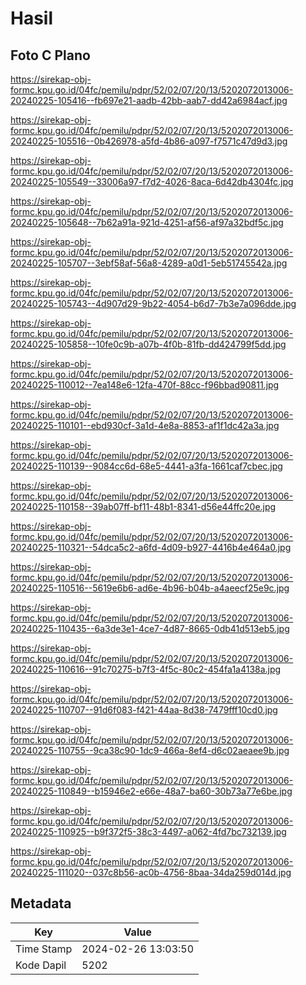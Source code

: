 # Hasil

## Foto C Plano

https://sirekap-obj-formc.kpu.go.id/04fc/pemilu/pdpr/52/02/07/20/13/5202072013006-20240225-105416--fb697e21-aadb-42bb-aab7-dd42a6984acf.jpg

https://sirekap-obj-formc.kpu.go.id/04fc/pemilu/pdpr/52/02/07/20/13/5202072013006-20240225-105516--0b426978-a5fd-4b86-a097-f7571c47d9d3.jpg

https://sirekap-obj-formc.kpu.go.id/04fc/pemilu/pdpr/52/02/07/20/13/5202072013006-20240225-105549--33006a97-f7d2-4026-8aca-6d42db4304fc.jpg

https://sirekap-obj-formc.kpu.go.id/04fc/pemilu/pdpr/52/02/07/20/13/5202072013006-20240225-105648--7b62a91a-921d-4251-af56-af97a32bdf5c.jpg

https://sirekap-obj-formc.kpu.go.id/04fc/pemilu/pdpr/52/02/07/20/13/5202072013006-20240225-105707--3ebf58af-56a8-4289-a0d1-5eb51745542a.jpg

https://sirekap-obj-formc.kpu.go.id/04fc/pemilu/pdpr/52/02/07/20/13/5202072013006-20240225-105743--4d907d29-9b22-4054-b6d7-7b3e7a096dde.jpg

https://sirekap-obj-formc.kpu.go.id/04fc/pemilu/pdpr/52/02/07/20/13/5202072013006-20240225-105858--10fe0c9b-a07b-4f0b-81fb-dd424799f5dd.jpg

https://sirekap-obj-formc.kpu.go.id/04fc/pemilu/pdpr/52/02/07/20/13/5202072013006-20240225-110012--7ea148e6-12fa-470f-88cc-f96bbad90811.jpg

https://sirekap-obj-formc.kpu.go.id/04fc/pemilu/pdpr/52/02/07/20/13/5202072013006-20240225-110101--ebd930cf-3a1d-4e8a-8853-af1f1dc42a3a.jpg

https://sirekap-obj-formc.kpu.go.id/04fc/pemilu/pdpr/52/02/07/20/13/5202072013006-20240225-110139--9084cc6d-68e5-4441-a3fa-1661caf7cbec.jpg

https://sirekap-obj-formc.kpu.go.id/04fc/pemilu/pdpr/52/02/07/20/13/5202072013006-20240225-110158--39ab07ff-bf11-48b1-8341-d56e44ffc20e.jpg

https://sirekap-obj-formc.kpu.go.id/04fc/pemilu/pdpr/52/02/07/20/13/5202072013006-20240225-110321--54dca5c2-a6fd-4d09-b927-4416b4e464a0.jpg

https://sirekap-obj-formc.kpu.go.id/04fc/pemilu/pdpr/52/02/07/20/13/5202072013006-20240225-110516--5619e6b6-ad6e-4b96-b04b-a4aeecf25e9c.jpg

https://sirekap-obj-formc.kpu.go.id/04fc/pemilu/pdpr/52/02/07/20/13/5202072013006-20240225-110435--6a3de3e1-4ce7-4d87-8665-0db41d513eb5.jpg

https://sirekap-obj-formc.kpu.go.id/04fc/pemilu/pdpr/52/02/07/20/13/5202072013006-20240225-110616--91c70275-b7f3-4f5c-80c2-454fa1a4138a.jpg

https://sirekap-obj-formc.kpu.go.id/04fc/pemilu/pdpr/52/02/07/20/13/5202072013006-20240225-110707--91d6f083-f421-44aa-8d38-7479fff10cd0.jpg

https://sirekap-obj-formc.kpu.go.id/04fc/pemilu/pdpr/52/02/07/20/13/5202072013006-20240225-110755--9ca38c90-1dc9-466a-8ef4-d6c02aeaee9b.jpg

https://sirekap-obj-formc.kpu.go.id/04fc/pemilu/pdpr/52/02/07/20/13/5202072013006-20240225-110849--b15946e2-e66e-48a7-ba60-30b73a77e6be.jpg

https://sirekap-obj-formc.kpu.go.id/04fc/pemilu/pdpr/52/02/07/20/13/5202072013006-20240225-110925--b9f372f5-38c3-4497-a062-4fd7bc732139.jpg

https://sirekap-obj-formc.kpu.go.id/04fc/pemilu/pdpr/52/02/07/20/13/5202072013006-20240225-111020--037c8b56-ac0b-4756-8baa-34da259d014d.jpg


## Metadata

| Key        | Value               |
| ---------- | ------------------- |
| Time Stamp | 2024-02-26 13:03:50 |
| Kode Dapil | 5202                |



